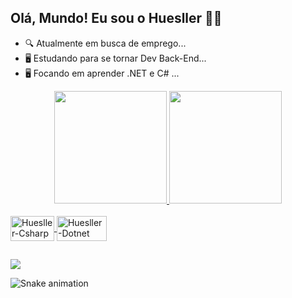 ## Olá, Mundo! Eu sou o Huesller  👊🤟

- 🔍 Atualmente em busca de emprego...
- 🖥️ Estudando para se tornar Dev Back-End...
- 🖥️ Focando em aprender .NET e C# ...

<div align="center">
  <a href="https://github.com/huesller">
  <img height="180em" src="https://github-readme-stats.vercel.app/api?username=huesller&show_icons=true&theme=blue-green&include_all_commits=true&count_private=true"/>
  <img height="180em" src="https://github-readme-stats.vercel.app/api/top-langs/?username=huesller&layout=compact&langs_count=7&theme=blue-green"/>
</div>

<div style="display: inline_block"><br>
  <img align="center" alt="Huesller-Csharp" height="40" width="70" src="https://img.shields.io/badge/C%23-239120?style=for-the-badge&logo=c-sharp&logoColor=white">
  <img align="center" alt="Huesller-Dotnet" height="40" width="80" src="https://img.shields.io/badge/.NET-5C2D91?style=for-the-badge&logo=.net&logoColor=white">
</div>
  
  ##
  
  <div>
         <a href="https://www.linkedin.com/in/huesllermachado/" target="_blank"><img src="https://img.shields.io/badge/-LinkedIn-%230077B5?style=for-the-badge&logo=linkedin&logoColor=white" target="_blank"></a> 
  </div>
  
  ![Snake animation](https://github.com/huesller/huesller/blob/output/github-contribution-grid-snake.svg)
